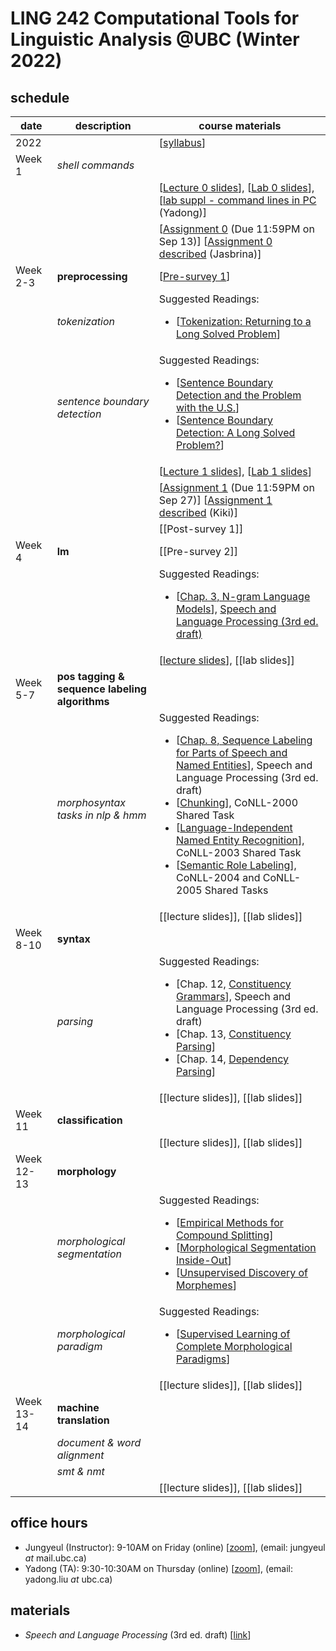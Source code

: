 # LING 242 Computational Tools for Linguistic Analysis @UBC (Winter 2022)

## schedule
| date |	description	 |course materials |
| ------------ | ------------ | ------------  |
| 2022 |  | [[syllabus](https://www.overleaf.com/read/twjqrgnvwzdq)] |
| Week 1 | *shell commands*  |  |
|  |   | [[Lecture 0 slides](https://www.overleaf.com/read/fqqrwxqkjmtb)], [[Lab 0 slides](https://www.overleaf.com/read/djddcbxmfqhj)], [[lab suppl - command lines in PC](https://docs.google.com/presentation/d/1KZxnS9p1-nAVYxKCkWT7EsyqbdiLRWvfjATUBZaAPcg/edit?usp=sharing) (Yadong)] |
|  |  |  [[Assignment 0](https://github.com/jungyeul/computational-tools-for-linguistic-analysis-ubc/blob/main/labs/lab0/lab0.ipynb) (Due 11:59PM on Sep 13)] [[Assignment 0 described](https://github.com/jungyeul/computational-tools-for-linguistic-analysis-ubc/blob/main/labs/lab0/lab0_description.ipynb) (Jasbrina)] |
| Week 2-3 | **preprocessing**  |  [[Pre-survey 1](https://ubc.ca1.qualtrics.com/jfe/form/SV_bei7QNTDqNmR2rc)]|
|  |  *tokenization*  |  Suggested Readings:  <ul><li>[[Tokenization: Returning to a Long Solved Problem](http://aclweb.org/anthology/P/P12/P12-2074.pdf)]</li></ul>  |
|   | *sentence boundary detection*   |   Suggested Readings:  <ul><li>[[Sentence Boundary Detection and the Problem with the U.S.](http://aclweb.org/anthology/N/N09/N09-2061.pdf)]</li><li>[[Sentence Boundary Detection: A Long Solved Problem?](http://aclweb.org/anthology/C/C12/C12-2096.pdf)]</li></ul> |
|  |   | [[Lecture 1 slides](https://www.overleaf.com/read/scpjfcgjvqyt)], [[Lab 1 slides](https://www.overleaf.com/read/nfnzdfpcvnqq)] |
|  |  |  [[Assignment 1](https://github.com/jungyeul/computational-tools-for-linguistic-analysis-ubc/blob/main/labs/lab1/lab1.ipynb) (Due 11:59PM on Sep 27)] [[Assignment 1 described](https://github.com/jungyeul/computational-tools-for-linguistic-analysis-ubc/blob/main/labs/lab1/lab1_description.ipynb) (Kiki)] |
|  |   |  [[Post-survey 1]] |
| Week 4  | **lm**  | [[Pre-survey 2]] |
|   |   | Suggested Readings:  <ul><li>[[Chap. 3, N-gram Language Models](https://web.stanford.edu/~jurafsky/slp3/3.pdf)], [Speech and Language Processing (3rd ed. draft)](https://web.stanford.edu/~jurafsky/slp3/)</li></ul>  |
|  |   | [[lecture slides](https://www.overleaf.com/read/fwxbpssbqkkm)], [[lab  slides]]  |
| Week 5-7 | **pos tagging & sequence labeling algorithms**  | |
|  | *morphosyntax tasks in nlp & hmm* |  Suggested Readings:  <ul><li>[[Chap. 8, Sequence Labeling for Parts of Speech and Named Entities](https://web.stanford.edu/~jurafsky/slp3/8.pdf)], Speech and Language Processing (3rd ed. draft)</li>  <li>[[Chunking](https://www.clips.uantwerpen.be/conll2000/chunking/)], CoNLL-2000 Shared Task</li> <li>[[Language-Independent Named Entity Recognition](https://www.clips.uantwerpen.be/conll2003/ner/)], CoNLL-2003 Shared Task</li><li>[[Semantic Role Labeling](http://www.lsi.upc.edu/~srlconll/)], CoNLL-2004 and CoNLL-2005 Shared Tasks</li> </ul>  |
|  |   | [[lecture slides]], [[lab slides]] |
| Week 8-10 | **syntax**  | |
|  | *parsing* |  Suggested Readings:  <ul><li>[Chap. 12, [Constituency Grammars](https://web.stanford.edu/~jurafsky/slp3/12.pdf)], Speech and Language Processing (3rd ed. draft)</li>   <li>[Chap. 13, [Constituency Parsing](https://web.stanford.edu/~jurafsky/slp3/13.pdf)]</li>   <li>[Chap. 14, [Dependency Parsing](https://web.stanford.edu/~jurafsky/slp3/14.pdf)]</li> </ul>  |
|  |   | [[lecture slides]], [[lab slides]] |
| Week 11 | **classification**  | |
|  |  | [[lecture slides]], [[lab slides]] |
| Week 12-13 | **morphology**  | |
|  | *morphological segmentation*  | Suggested Readings:  <ul><li>[[Empirical Methods for Compound Splitting](http://www.aclweb.org/anthology/E03-1076)]</li> <li>[[Morphological Segmentation Inside-Out](https://www.aclweb.org/anthology/D16-1256/)]</li><li>[[Unsupervised Discovery of Morphemes](http://aclweb.org/anthology/W02-0603)]</li></ul>  |
|  | *morphological paradigm* | Suggested Readings:  <ul><li>[[Supervised Learning of Complete Morphological Paradigms](https://www.aclweb.org/anthology/N13-1138)]</li></ul>  |
| |   | [[lecture slides]], [[lab slides]] |
| Week 13-14 | **machine translation**  | |
|  | *document & word alignment*  |  |
|  | *smt & nmt* |  |
|   |   | [[lecture slides]], [[lab slides]] |


## office hours
* Jungyeul (Instructor): 9-10AM on Friday (online) [[zoom](https://ubc.zoom.us/j/4232149833?pwd=NDRpUFR4VjVWM2Qyd2sweGpNaFBadz09)], (email: jungyeul _at_ mail.ubc.ca)
* Yadong (TA): 9:30-10:30AM on Thursday (online) [[zoom](https://ubc.zoom.us/j/7991431149?pwd=d2tOV0pranhJbzUrZnpmRExoVnRYQT09)], (email: yadong.liu _at_ ubc.ca)

## materials
* _Speech and Language Processing_ (3rd ed. draft) [[link](https://web.stanford.edu/~jurafsky/slp3/)]
